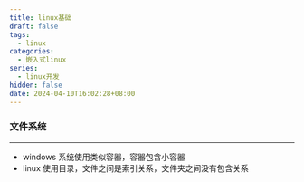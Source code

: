 ```yaml
---
title: linux基础
draft: false
tags:
  - linux
categories:
  - 嵌入式linux
series:
  - linux开发
hidden: false
date: 2024-04-10T16:02:28+08:00
---
```


### 文件系统
----
- windows 系统使用类似容器，容器包含小容器
- linux 使用目录，文件之间是索引关系，文件夹之间没有包含关系